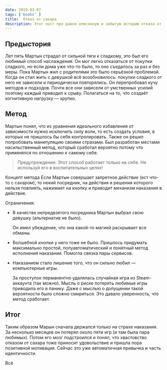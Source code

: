 ```yaml
---
date: 2019-03-07
tags: ['books' ]
title:  Oтказ от сахара
description: Этот пост про давно описанную и забытую историю отказа от сахара. Не кушать сахар с тех пор стало нормой, а наблюдение за теми кто его ест — удивительным процессом.
---
```

## Предыстория

Лет пять Мартын страдал от сильной тяги к сладкому, это был его любимый способ наслаждения. Он мог легко отказаться от покупки сладкого, но если дома уже что-то было, то оно съедалось за раз и без меры.
Пока Мартын жил с родителями это было серьёзной проблемой. Когда он стал жить с девушкой всё возобновилось: покупки сладкого от него не зависели и периодически повторялись.
Он перепробовал кучу методов и подходов. Почти все они зависели от умственных усилий поэтому каждый приводил к срыву. Полагаться на то, что создаёт когнитивную нагрузку — хрупко.

## Метод

Мартын понял, что из уравнения идеального избавления от зависимости нужно исключить силу воли, то есть создать условия, в которых не пришлось бы себя контролировать. Также он решил попробовать манипуляцию своими страхами. Был разработан местами насильственный метод, который сработал вероятно потому что примянялся по отношению к самому себе.

> Предупреждение:
> Этот спoсoб работает только на себе. Не используй егo в воспитательных целях!

Концепт метода
Если Мартын совершает запретное действие (ест что-то с сахаром), то некий посредник, на действия и решения которого нельзя повлиять, нажимает на кнопку и приводит механизм наказания в действие.

Ограничения:

- В качестве непредвзятого посредника Мартын выбрал свою девушку (альтернатив не было).

  Он имел убеждение, что она какой-то магией раскрывает все обманы.

- Волшебной кнопки у него тоже не было. Пришлось придумать максимально простой, полуавтоматический и понятный метод исполнения наказания. Помогла связка пары сервисов.
- Наказанием стало лишение того, что он сильно любил — компьютерные игры.

  За проступок перманентно удалялась случайная игра из Steam-аккаунта (так можно). Мысль о риске потерять любимые игры приводила его в панику. Даже с мыслью о допущении такой вероятности было сложно смириться. Это давало уверенность, что метод сработает.

## Итог

Таким образом Марын сначала держался только на страхе наказания. За несколько месяцев он потерял около пяти игр (и там была пара любимых). Потом его мозг подстроился и понял, что хвастовство отказом от сахара тоже приносит удовольствие и пришла пора позитивной мотивация. Сейчас это уже автоматичная привычка и часть идентичности.

Всё
